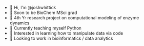 - 👋 Hi, I’m @joshwhittick
- 👀 Soon to be BioChem MSci grad 
- 🦠 4th Yr research project on computational modeling of enzyme dynamics
- 🌱 Currently teaching myself Python
- 🔢 Interested in learning how to manipulate data via code
- 🧬 Looking to work in bioinformatics / data analytics

<!---
joshwhittick/joshwhittick is a ✨ special ✨ repository because its `README.md` (this file) appears on your GitHub profile.
You can click the Preview link to take a look at your changes.
--->
